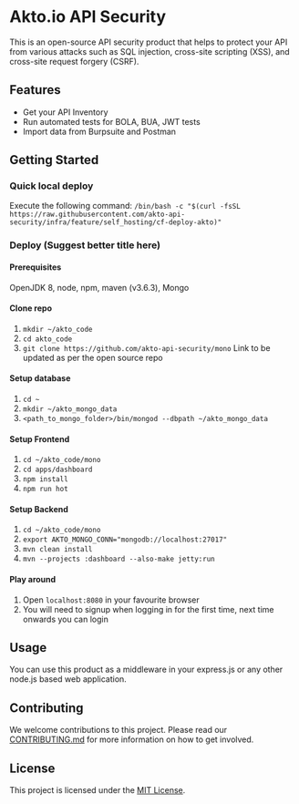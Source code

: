 # Akto.io API Security

This is an open-source API security product that helps to protect your API from various attacks such as SQL injection, cross-site scripting (XSS), and cross-site request forgery (CSRF).

## Features

- Get your API Inventory
- Run automated tests for BOLA, BUA, JWT tests
- Import data from Burpsuite and Postman

## Getting Started

### Quick local deploy
Execute the following command: 
`/bin/bash -c "$(curl -fsSL https://raw.githubusercontent.com/akto-api-security/infra/feature/self_hosting/cf-deploy-akto)"`

### Deploy (Suggest better title here)

#### Prerequisites
OpenJDK 8, node, npm, maven (v3.6.3), Mongo


#### Clone repo
1. `mkdir ~/akto_code`
2. `cd akto_code`
3. `git clone https://github.com/akto-api-security/mono` Link to be updated as per the open source repo

#### Setup database

1. `cd ~`
2. `mkdir ~/akto_mongo_data`
3. `<path_to_mongo_folder>/bin/mongod --dbpath ~/akto_mongo_data`

#### Setup Frontend

1. `cd ~/akto_code/mono`
2. `cd apps/dashboard`
3. `npm install`
4. `npm run hot`

#### Setup Backend
1. `cd ~/akto_code/mono`
2. `export AKTO_MONGO_CONN="mongodb://localhost:27017"`
3. `mvn clean install`
4. `mvn --projects :dashboard --also-make jetty:run`

#### Play around
1. Open `localhost:8080` in your favourite browser
2. You will need to signup when logging in for the first time, next time onwards you can login

## Usage

You can use this product as a middleware in your express.js or any other node.js based web application.

## Contributing

We welcome contributions to this project. Please read our [CONTRIBUTING.md](CONTRIBUTING.md) for more information on how to get involved.

## License

This project is licensed under the [MIT License](LICENSE).
